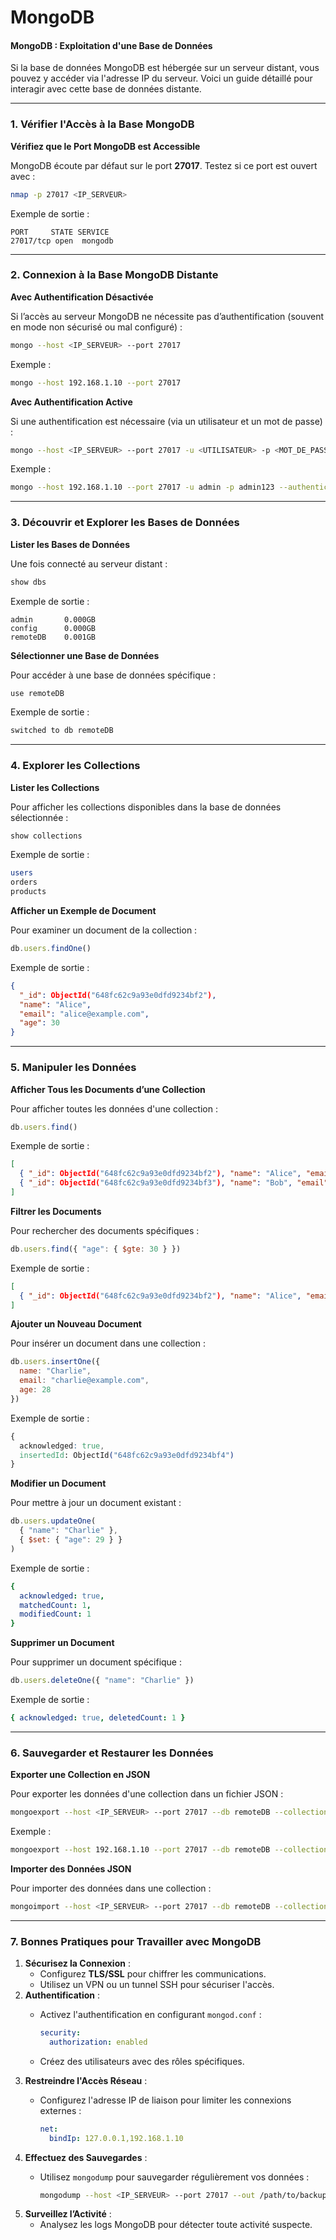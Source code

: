 # MongoDB

#### MongoDB : Exploitation d'une Base de Données

Si la base de données MongoDB est hébergée sur un serveur distant, vous pouvez y accéder via l'adresse IP du serveur. Voici un guide détaillé pour interagir avec cette base de données distante.

***

### 1. Vérifier l'Accès à la Base MongoDB

**Vérifiez que le Port MongoDB est Accessible**

MongoDB écoute par défaut sur le port **27017**. Testez si ce port est ouvert avec :

```bash
nmap -p 27017 <IP_SERVEUR>
```

Exemple de sortie :

```arduino
PORT     STATE SERVICE
27017/tcp open  mongodb
```

***

### 2. Connexion à la Base MongoDB Distante

**Avec Authentification Désactivée**

Si l’accès au serveur MongoDB ne nécessite pas d’authentification (souvent en mode non sécurisé ou mal configuré) :

```bash
mongo --host <IP_SERVEUR> --port 27017
```

Exemple :

```bash
mongo --host 192.168.1.10 --port 27017
```

**Avec Authentification Active**

Si une authentification est nécessaire (via un utilisateur et un mot de passe) :

```bash
mongo --host <IP_SERVEUR> --port 27017 -u <UTILISATEUR> -p <MOT_DE_PASSE> --authenticationDatabase <BASE_ADMIN>
```

Exemple :

```bash
mongo --host 192.168.1.10 --port 27017 -u admin -p admin123 --authenticationDatabase admin
```

***

### 3. Découvrir et Explorer les Bases de Données

**Lister les Bases de Données**

Une fois connecté au serveur distant :

```javascript
show dbs
```

Exemple de sortie :

```arduino
admin       0.000GB
config      0.000GB
remoteDB    0.001GB
```

**Sélectionner une Base de Données**

Pour accéder à une base de données spécifique :

```javascript
use remoteDB
```

Exemple de sortie :

```css
switched to db remoteDB
```

***

### 4. Explorer les Collections

**Lister les Collections**

Pour afficher les collections disponibles dans la base de données sélectionnée :

```javascript
show collections
```

Exemple de sortie :

```bash
users
orders
products
```

**Afficher un Exemple de Document**

Pour examiner un document de la collection :

```javascript
db.users.findOne()
```

Exemple de sortie :

```json
{
  "_id": ObjectId("648fc62c9a93e0dfd9234bf2"),
  "name": "Alice",
  "email": "alice@example.com",
  "age": 30
}
```

***

### 5. Manipuler les Données

**Afficher Tous les Documents d’une Collection**

Pour afficher toutes les données d'une collection :

```javascript
db.users.find()
```

Exemple de sortie :

```json
[
  { "_id": ObjectId("648fc62c9a93e0dfd9234bf2"), "name": "Alice", "email": "alice@example.com", "age": 30 },
  { "_id": ObjectId("648fc62c9a93e0dfd9234bf3"), "name": "Bob", "email": "bob@example.com", "age": 25 }
]
```

**Filtrer les Documents**

Pour rechercher des documents spécifiques :

```javascript
db.users.find({ "age": { $gte: 30 } })
```

Exemple de sortie :

```json
[
  { "_id": ObjectId("648fc62c9a93e0dfd9234bf2"), "name": "Alice", "email": "alice@example.com", "age": 30 }
]
```

**Ajouter un Nouveau Document**

Pour insérer un document dans une collection :

```javascript
db.users.insertOne({
  name: "Charlie",
  email: "charlie@example.com",
  age: 28
})
```

Exemple de sortie :

```css
{
  acknowledged: true,
  insertedId: ObjectId("648fc62c9a93e0dfd9234bf4")
}
```

**Modifier un Document**

Pour mettre à jour un document existant :

```javascript
db.users.updateOne(
  { "name": "Charlie" },
  { $set: { "age": 29 } }
)
```

Exemple de sortie :

```yaml
{
  acknowledged: true,
  matchedCount: 1,
  modifiedCount: 1
}
```

**Supprimer un Document**

Pour supprimer un document spécifique :

```javascript
db.users.deleteOne({ "name": "Charlie" })
```

Exemple de sortie :

```yaml
{ acknowledged: true, deletedCount: 1 }
```

***

### 6. Sauvegarder et Restaurer les Données

**Exporter une Collection en JSON**

Pour exporter les données d'une collection dans un fichier JSON :

```bash
mongoexport --host <IP_SERVEUR> --port 27017 --db remoteDB --collection users --out users.json
```

Exemple :

```bash
mongoexport --host 192.168.1.10 --port 27017 --db remoteDB --collection users --out users.json
```

**Importer des Données JSON**

Pour importer des données dans une collection :

```bash
mongoimport --host <IP_SERVEUR> --port 27017 --db remoteDB --collection users --file users.json
```

***

### 7. Bonnes Pratiques pour Travailler avec MongoDB

1. **Sécurisez la Connexion** :
   * Configurez **TLS/SSL** pour chiffrer les communications.
   * Utilisez un VPN ou un tunnel SSH pour sécuriser l'accès.
2. **Authentification** :
   *   Activez l'authentification en configurant `mongod.conf` :

       ```yaml
       security:
         authorization: enabled
       ```
   * Créez des utilisateurs avec des rôles spécifiques.
3. **Restreindre l'Accès Réseau** :
   *   Configurez l'adresse IP de liaison pour limiter les connexions externes :

       ```yaml
       net:
         bindIp: 127.0.0.1,192.168.1.10
       ```
4. **Effectuez des Sauvegardes** :
   *   Utilisez `mongodump` pour sauvegarder régulièrement vos données :

       ```bash
       mongodump --host <IP_SERVEUR> --port 27017 --out /path/to/backup
       ```
5. **Surveillez l’Activité** :
   * Analysez les logs MongoDB pour détecter toute activité suspecte.
